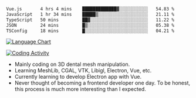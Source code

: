 <!--START_SECTION:waka-->

```txt
Vue.js       4 hrs 4 mins    █████████████▓░░░░░░░░░░░   54.83 %
JavaScript   1 hr 34 mins    █████▒░░░░░░░░░░░░░░░░░░░   21.11 %
TypeScript   50 mins         ██▓░░░░░░░░░░░░░░░░░░░░░░   11.22 %
JSON         24 mins         █▒░░░░░░░░░░░░░░░░░░░░░░░   05.38 %
TSConfig     18 mins         █░░░░░░░░░░░░░░░░░░░░░░░░   04.21 %
```

<!--END_SECTION:waka-->

<!--START_SECTION:waka_lang_chart_svg-->
[![Language Chart](https://wakatime.com/share/@DYPro_MIKE/13ed6aa1-fa8f-42b5-8fa7-97c58e94375f.svg)](https://wakatime.com)
<!--END_SECTION:waka_lang_chart_svg-->

<!--START_SECTION:waka_coding_activity_svg-->
[![Coding Activity](https://wakatime.com/share/@DYPro_MIKE/2224f81a-edc4-46bb-b59e-25de5147ed15.svg)](https://wakatime.com)
<!--END_SECTION:waka_coding_activity_svg-->

<!--
**0x11111111/0x11111111** is a ✨ _special_ ✨ repository because its `README.md` (this file) appears on your GitHub profile.

Here are some ideas to get you started:

- 🔭 I’m currently working on ...
- 🌱 I’m currently learning ...
- 👯 I’m looking to collaborate on ...
- 🤔 I’m looking for help with ...
- 💬 Ask me about ...
- 📫 How to reach me: ...
- 😄 Pronouns: ...
- ⚡ Fun fact: ...
-->
- Mainly coding on 3D dental mesh manipulation.
- Learning MeshLib, CGAL, VTK, Libigl, Electron, Vue, etc.
- Currently learning to develop Electron app with Vue.
- Never thought of becoming a frontend developer one day. To be honest, this process is much more interesting than I expected.
